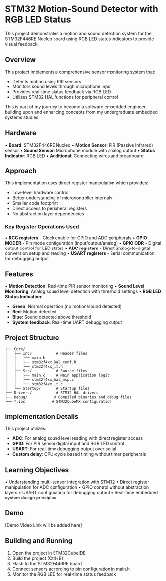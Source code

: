 # STM32 Motion-Sound Detector with RGB LED Status

This project demonstrates a motion and sound detection system for the STM32F446RE Nucleo board using RGB LED status indicators to provide visual feedback.

## Overview

This project implements a comprehensive sensor monitoring system that:
- Detects motion using PIR sensors
- Monitors sound levels through microphone input
- Provides real-time status feedback via RGB LED
- Utilizes STM32 HAL functions for peripheral control

This is part of my journey to become a software embedded engineer, building upon and enhancing concepts from my undergraduate embedded systems studies.

## Hardware

• **Board**: STM32F446RE Nucleo
• **Motion Sensor**: PIR (Passive Infrared) sensor
• **Sound Sensor**: Microphone module with analog output
• **Status Indicator**: RGB LED
• **Additional**: Connecting wires and breadboard

## Approach

This implementation uses direct register manipulation which provides:
- Low-level hardware control
- Better understanding of microcontroller internals
- Smaller code footprint
- Direct access to peripheral registers
- No abstraction layer dependencies

### Key Register Operations Used

• **RCC registers** - Clock enable for GPIO and ADC peripherals
• **GPIO MODER** - Pin mode configuration (input/output/analog)
• **GPIO ODR** - Digital output control for LED states
• **ADC registers** - Direct analog-to-digital conversion setup and reading
• **USART registers** - Serial communication for debugging output

## Features

• **Motion Detection**: Real-time PIR sensor monitoring
• **Sound Level Monitoring**: Analog sound level detection with threshold settings
• **RGB LED Status Indication**:
  - **Green**: Normal operation (no motion/sound detected)
  - **Red**: Motion detected
  - **Blue**: Sound detected above threshold
  - **System feedback**: Real-time UART debugging output

## Project Structure

```
├── Core/
│   ├── Inc/           # Header files
│   │   ├── main.h
│   │   ├── stm32f4xx_hal_conf.h
│   │   └── stm32f4xx_it.h
│   ├── Src/           # Source files
│   │   ├── main.c     # Main application logic
│   │   ├── stm32f4xx_hal_msp.c
│   │   └── stm32f4xx_it.c
│   └── Startup/       # Startup files
├── Drivers/           # STM32 HAL drivers
├── Debug/            # Compiled binaries and debug files
└── *.ioc            # STM32CubeMX configuration
```

## Implementation Details

This project utilizes:
- **ADC**: For analog sound level reading with direct register access
- **GPIO**: For PIR sensor digital input and RGB LED control
- **USART**: For real-time debugging output over serial
- **Custom delay**: CPU-cycle based timing without timer peripherals

## Learning Objectives

• Understanding multi-sensor integration with STM32
• Direct register manipulation for ADC configuration
• GPIO control without abstraction layers
• USART configuration for debugging output
• Real-time embedded system design principles

## Demo

[Demo Video Link will be added here]

## Building and Running

1. Open the project in STM32CubeIDE
2. Build the project (Ctrl+B)
3. Flash to the STM32F446RE board
4. Connect sensors according to pin configuration in main.h
5. Monitor the RGB LED for real-time status feedback

